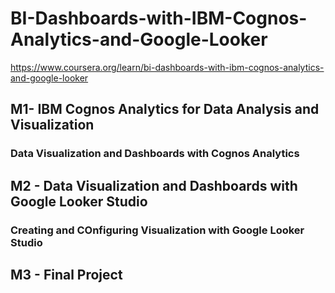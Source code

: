 # BI-Dashboards-with-IBM-Cognos-Analytics-and-Google-Looker
https://www.coursera.org/learn/bi-dashboards-with-ibm-cognos-analytics-and-google-looker

## M1- IBM Cognos Analytics for Data Analysis and Visualization

### Data Visualization and Dashboards with Cognos Analytics 



## M2 - Data Visualization and Dashboards with Google Looker Studio

### Creating and COnfiguring Visualization with Google Looker Studio



## M3 - Final Project
